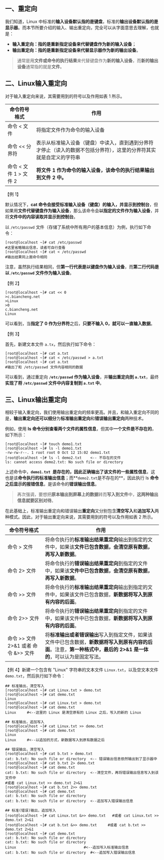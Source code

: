 ## 一、重定向

我们知道，Linux 中标准的**输入设备默认指的是键盘**，标准的**输出设备默认指的是显示器**。而本节所要介绍的输入、输出重定向，完全可以从字面意思去理解，也就是：

- **输入重定向：指的是重新指定设备来代替键盘作为新的输入设备**；
- **输出重定向：指的是重新指定设备来代替显示器作为新的输出设备**。

> 通常是用**文件或命令的执行结果**来代替键盘作为**新的输入设备**，而**新的输出设备**通常指的就是**文件**。

## 二、Linux输入重定向

对于输入重定向来说，其需要用到的符号以及作用如表 1 所示。

| 命令符号格式           | 作用                                                         |
| ---------------------- | ------------------------------------------------------------ |
| 命令 < 文件            | 将指定文件作为命令的输入设备                                 |
| 命令 << 分界符         | 表示从标准输入设备（键盘）中读入，直到遇到分界符才停止（读入的数据不包括分界符），这里的分界符其实就是自定义的字符串 |
| 命令 < 文件 1 > 文件 2 | **将文件 1 作为命令的输入设备，该命令的执行结果输出到文件 2 中。** |

【例 1】

默认情况下，**cat 命令会接受标准输入设备（键盘）的输入，并显示到控制台**，但如果用**文件代替键盘作为输入设备**，那么该命令会**以指定的文件作为输入设备**，并将**文件中的内容读取并显示到控制台**。

以 `/etc/passwd` 文件（存储了系统中所有用户的基本信息）为例，执行如下命令：

```shell
[root@localhost ~]# cat /etc/passwd
#这里省略输出信息，读者可自行查看
[root@localhost ~]# cat < /etc/passwd
#输出结果同上面命令相同
```

注意，虽然执行结果相同，但**第一行代表是以键盘作为输入设备**，而**第二行代码是以 `/etc/passwd` 文件作为输入设备**。

【例 2】

```shell
[root@localhost ~]# cat << 0
>c.biancheng.net
>Linux
>0
c.biancheng.net
Linux
```

可以看到，当**指定了 0 作为分界符**之后，**只要不输入 0，就可以一直输入数据**。

【例 3】

首先，新建文本文件 `a.tx`，然后执行如下命令：

```shell
[root@localhost ~]# cat a.txt
[root@localhost ~]# cat < /etc/passwd > a.txt
[root@localhost ~]# cat a.txt
#输出了和 /etc/passwd 文件内容相同的数据
```

可以看到，通过重定向 **`/etc/passwd` 作为输入设备**，并**输出重定向到 `a.txt`**，最终**实现了将 `/etc/passwd` 文件中内容复制到 `a.txt` 中**。

## 三、Linux输出重定向

相较于输入重定向，我们使用输出重定向的频率更高。并且，和输入重定向不同的是，**输出重定向还可以细分**为**标准输出重定向**和**错误输出重定向**两种技术。

例如，使用 **ls 命令分别查看两个文件的属性信息**，但其中**一个文件是不存在的**，如下所示：

```shell
[root@localhost ~]# touch demo1.txt
[root@localhost ~]# ls -l demo1.txt
-rw-rw-r--. 1 root root 0 Oct 12 15:02 demo1.txt
[root@localhost ~]# ls -l demo2.txt    <-- 不存在的文件
ls: cannot access demo2.txt: No such file or directory
```

上述命令中，**`demo1.txt `是存在的，因此正确输出了该文件的一些属性信息**，这也是该**命令执行的标准输出信息**；而**` demo2.txt `是不存在的**，因此执行 ls **命令之后显示的报错信息**，是该命令的**错误输出信息**。

> 再次强调，要想把**原本输出到屏幕上的数据**转而**写入到文件**中，**这两种输出信息就要区别对待**。

在此基础上，标准输出重定向和错误输出**重定向**又分别包含**清空写入**和**追加写入**两种模式。因此，对于输出重定向来说，其需要用到的符号以及作用如表 2 所示。

| 命令符号格式                           | 作用                                                         |
| -------------------------------------- | ------------------------------------------------------------ |
| 命令 > 文件                            | 将命令执行的**标准输出结果重定向**输出到指定的文件中，如果该**文件已包含数据，会清空原有数据，再写入新数据**。 |
| 命令 2> 文件                           | 将命令执行的**错误输出结果重定向**到指定的文件中，如果该**文件中已包含数据，会清空原有数据，再写入新数据**。 |
| 命令 >> 文件                           | 将命令执行的**标准输出结果重定向**输出到指定的文件中，如果该文件已包含数据，**新数据将写入到原有内容的后面**。 |
| 命令 2>> 文件                          | 将命令执行的**错误输出结果重定向**到指定的文件中，如果该文件中已包含数据，**新数据将写入到原有内容的后面**。 |
| 命令 >> 文件 2>&1  或者  命令 &>> 文件 | 将**标准输出或者错误输出**写入到指定文件，如果该文件中已包含数据，**新数据将写入到原有内容的后面**。注意，**第一种格式中，最后的 2>&1 是一体的**，可以认为是固定写法。 |

【例 4】新建一个包含有 "Linux" 字符串的文本文件 `Linux.txt`，以及空文本文件 `demo.txt`，然后执行如下命令：

```shell
## 标准输出，清空写入
[root@localhost ~]# cat Linux.txt > demo.txt
[root@localhost ~]# cat demo.txt
Linux
[root@localhost ~]# cat Linux.txt > demo.txt
[root@localhost ~]# cat demo.txt
Linux     #<--这里的 Linux 是清空原有的 Linux 之后，写入的新的 Linux

## 标准输出，追加写入
[root@localhost ~]# cat Linux.txt >> demo.txt
[root@localhost ~]# cat demo.txt
Linux
Linux     #<--以追加的方式，新数据写入到原有数据之后

## 错误输出，清空写入
[root@localhost ~]# cat b.txt > demo.txt
cat: b.txt: No such file or directory  <-- 错误输出信息依然输出到了显示器中
[root@localhost ~]# cat b.txt 2> demo.txt
[root@localhost ~]# cat demo.txt
cat: b.txt: No such file or directory  <--清空文件，再将错误输出信息写入到该文件中
#或者 cat Linux.txt >> demo.txt 2>&1
[root@localhost ~]# cat b.txt 2>> demo.txt
[root@localhost ~]# cat demo.txt
cat: b.txt: No such file or directory
cat: b.txt: No such file or directory  <--追加写入错误输出信息

## 标准(错误)输出，追加写入
[root@localhost ~]# cat Linux.txt &>> demo.txt   #或者 cat Linux.txt >> demo.txt 2>&1
[root@localhost ~]# cat b.txt &>> demo.txt     #或者 cat b.txt >> demo.txt 2>&1
[root@localhost ~]# cat demo.txt
cat: b.txt: No such file or directory
cat: b.txt: No such file or directory  
Linux								#<--追加写入标准输出信息
cat: b.txt: No such file or directory  #<--追加写入错误输出信息
```


